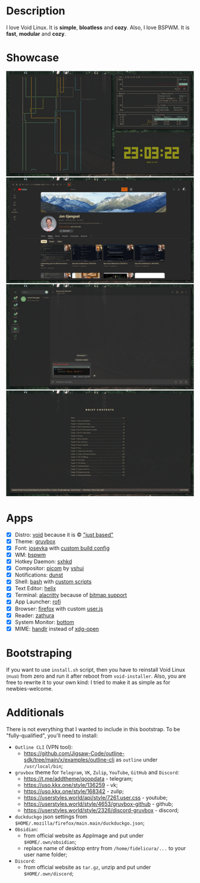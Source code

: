 # Description

I love Void Linux. It is **simple**, **bloatless** and **cozy**.
Also, I love BSPWM. It is **fast**, **modular** and **cozy**.

# Showcase

![Terminal (`kitty`)](showcase/terminal.png)
![Browser (`firefox`)](showcase/browser.png)
![Messenger (`telegram`)](showcase/messenger.png)
![Reader (`zathura`)](showcase/reader.png)

# Apps

- [x] Distro: [void](https://voidlinux.org/) because it is © ["just based"](https://youtu.be/rRFIlBIYCBY?feature=shared&t=9)
- [x] Theme: [gruvbox](https://github.com/morhetz/gruvbox)
- [x] Font: [iosevka]() with [custom build config](/files/assets/fonts/.local/share/fonts/private-build-plans.toml)
- [x] WM: [bspwm](https://github.com/baskerville/bspwm)
- [x] Hotkey Daemon: [sxhkd](https://github.com/baskerville/sxhkd)
- [x] Compositor: [picom](https://github.com/yshui/picom/) by [yshui](https://github.com/yshui)
- [x] Notifications: [dunst](https://github.com/dunst-project/dunst)
- [x] Shell: [bash](https://www.gnu.org/software/bash) with [custom scripts](/files/home/tilde/.bashrc)
- [x] Text Editor: [helix](https://github.com/helix-editor/helix)
- [x] Terminal: [alacritty](https://github.com/alacritty/alacritty) because of [bitmap support](https://github.com/kovidgoyal/kitty/issues/97)
- [x] App Launcher: [rofi](https://github.com/davatorium/rofi)
- [x] Browser: [firefox](https://www.mozilla.org/en-US/firefox/new/) with custom [user.js](/configs/firefox/.mozilla/firefox/main.main/user.js)
- [x] Reader: [zathura](https://git.pwmt.org/pwmt/zathura)
- [x] System Monitor: [bottom](https://github.com/ClementTsang/bottom)
- [x] MIME: [handlr](https://github.com/chmln/handlr) instead of [xdg-open](https://portland.freedesktop.org/doc/xdg-open.html)

# Bootstraping

If you want to use `install.sh` script, then you have to reinstall Void Linux <small>(musl)</small> from zero and run it after reboot from `void-installer`.
Also, you are free to rewrite it to your own kind: I tried to make it as simple as for newbies-welcome.

# Additionals

There is not everything that I wanted to include in this bootstrap.
To be "fully-qualified", you'll need to install:
- `Outline CLI` (VPN tool):
  - https://github.com/Jigsaw-Code/outline-sdk/tree/main/x/examples/outline-cli as `outline` under `/usr/local/bin`;
- `gruvbox` theme for `Telegram`, `VK`, `Zulip`, `YouTube`, `GitHub` and `Discord`:
  - https://t.me/addtheme/qoopdata - telegram;
  - https://uso.kkx.one/style/136259 - vk;
  - https://uso.kkx.one/style/168342 - zulip;
  - https://userstyles.world/api/style/7261.user.css - youtube;
  - https://userstyles.world/style/4653/gruvbox-github - github;
  - https://userstyles.world/style/2326/discord-gruvbox - discord;
- `duckduckgo` json settings from `$HOME/.mozilla/firefox/main.main/duckduckgo.json`;
- `Obsidian`:
  - from official website as AppImage and put under `$HOME/.own/obsidian`;
  - replace name of desktop entry from `/home/fidelicura/...` to your user name folder;
- `Discord`:
  - from official website as `tar.gz`, unzip and put under `$HOME/.own/discord`;
